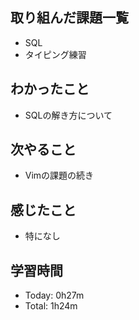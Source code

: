 ## 取り組んだ課題一覧
- SQL
- タイピング練習
## わかったこと
- SQLの解き方について
## 次やること
- Vimの課題の続き
## 感じたこと
- 特になし
## 学習時間
- Today: 0h27m
- Total: 1h24m
